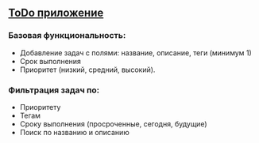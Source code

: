 ## [ToDo приложение](https://diana-coder-tech.github.io/todoAppExtended/)
### Базовая функциональность:
+ Добавление задач с полями: название, описание, теги (минимум 1)
+ Срок выполнения
+ Приоритет (низкий, средний, высокий).
  
### Фильтрация задач по:
+ Приоритету
+ Тегам
+ Сроку выполнения (просроченные, сегодня, будущие)
+ Поиск по названию и описанию
